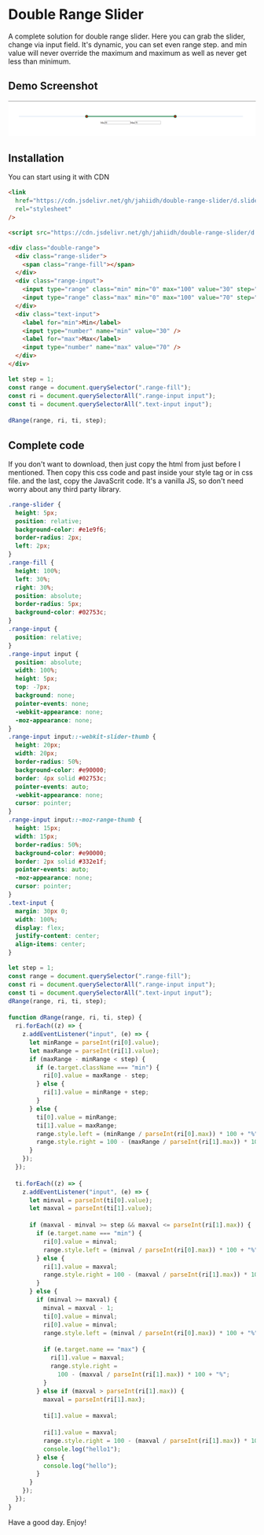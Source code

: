 # Double Range Slider

A complete solution for double range slider. Here you can grab the slider, change via input field. It's dynamic, you can set even range step. and min value will never override the maximum and maximum as well as never get less than minimum.

## Demo Screenshot

![Screenshot](./media/demo-screenshot.png)

## Installation

You can start using it with CDN

```html
<link
  href="https://cdn.jsdelivr.net/gh/jahiidh/double-range-slider/d.slider.css"
  rel="stylesheet"
/>
```

```html
<script src="https://cdn.jsdelivr.net/gh/jahiidh/double-range-slider/d.slider.js"></script>
```

```html
<div class="double-range">
  <div class="range-slider">
    <span class="range-fill"></span>
  </div>
  <div class="range-input">
    <input type="range" class="min" min="0" max="100" value="30" step="1" />
    <input type="range" class="max" min="0" max="100" value="70" step="1" />
  </div>
  <div class="text-input">
    <label for="min">Min</label>
    <input type="number" name="min" value="30" />
    <label for="max">Max</label>
    <input type="number" name="max" value="70" />
  </div>
</div>
```

```javascript
let step = 1;
const range = document.querySelector(".range-fill");
const ri = document.querySelectorAll(".range-input input");
const ti = document.querySelectorAll(".text-input input");

dRange(range, ri, ti, step);
```

## Complete code

If you don't want to download, then just copy the html from just before I mentioned. Then copy this css code and past inside your style tag or in css file. and the last, copy the JavaScrit code. It's a vanilla JS, so don't need worry about any third party library.

```css
.range-slider {
  height: 5px;
  position: relative;
  background-color: #e1e9f6;
  border-radius: 2px;
  left: 2px;
}
.range-fill {
  height: 100%;
  left: 30%;
  right: 30%;
  position: absolute;
  border-radius: 5px;
  background-color: #02753c;
}
.range-input {
  position: relative;
}
.range-input input {
  position: absolute;
  width: 100%;
  height: 5px;
  top: -7px;
  background: none;
  pointer-events: none;
  -webkit-appearance: none;
  -moz-appearance: none;
}
.range-input input::-webkit-slider-thumb {
  height: 20px;
  width: 20px;
  border-radius: 50%;
  background-color: #e90000;
  border: 4px solid #02753c;
  pointer-events: auto;
  -webkit-appearance: none;
  cursor: pointer;
}
.range-input input::-moz-range-thumb {
  height: 15px;
  width: 15px;
  border-radius: 50%;
  background-color: #e90000;
  border: 2px solid #332e1f;
  pointer-events: auto;
  -moz-appearance: none;
  cursor: pointer;
}
.text-input {
  margin: 30px 0;
  width: 100%;
  display: flex;
  justify-content: center;
  align-items: center;
}
```

```javascript
let step = 1;
const range = document.querySelector(".range-fill");
const ri = document.querySelectorAll(".range-input input");
const ti = document.querySelectorAll(".text-input input");
dRange(range, ri, ti, step);

function dRange(range, ri, ti, step) {
  ri.forEach((z) => {
    z.addEventListener("input", (e) => {
      let minRange = parseInt(ri[0].value);
      let maxRange = parseInt(ri[1].value);
      if (maxRange - minRange < step) {
        if (e.target.className === "min") {
          ri[0].value = maxRange - step;
        } else {
          ri[1].value = minRange + step;
        }
      } else {
        ti[0].value = minRange;
        ti[1].value = maxRange;
        range.style.left = (minRange / parseInt(ri[0].max)) * 100 + "%";
        range.style.right = 100 - (maxRange / parseInt(ri[1].max)) * 100 + "%";
      }
    });
  });

  ti.forEach((z) => {
    z.addEventListener("input", (e) => {
      let minval = parseInt(ti[0].value);
      let maxval = parseInt(ti[1].value);

      if (maxval - minval >= step && maxval <= parseInt(ri[1].max)) {
        if (e.target.name === "min") {
          ri[0].value = minval;
          range.style.left = (minval / parseInt(ri[0].max)) * 100 + "%";
        } else {
          ri[1].value = maxval;
          range.style.right = 100 - (maxval / parseInt(ri[1].max)) * 100 + "%";
        }
      } else {
        if (minval >= maxval) {
          minval = maxval - 1;
          ti[0].value = minval;
          ri[0].value = minval;
          range.style.left = (minval / parseInt(ri[0].max)) * 100 + "%";

          if (e.target.name == "max") {
            ri[1].value = maxval;
            range.style.right =
              100 - (maxval / parseInt(ri[1].max)) * 100 + "%";
          }
        } else if (maxval > parseInt(ri[1].max)) {
          maxval = parseInt(ri[1].max);

          ti[1].value = maxval;

          ri[1].value = maxval;
          range.style.right = 100 - (maxval / parseInt(ri[1].max)) * 100 + "%";
          console.log("hello1");
        } else {
          console.log("hello");
        }
      }
    });
  });
}
```

Have a good day. Enjoy!
